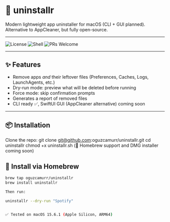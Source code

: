# 🧹 uninstallr

Modern lightweight app uninstaller for macOS (CLI + GUI planned).  
Alternative to AppCleaner, but fully open-source.

---

![License](https://img.shields.io/badge/License-MIT-green.svg) 
![Shell](https://img.shields.io/badge/made%20with-Shell-blue)
![PRs Welcome](https://img.shields.io/badge/PRs-welcome-brightgreen.svg)

---

## ✨ Features
- Remove apps *and* their leftover files (Preferences, Caches, Logs, LaunchAgents, etc.)
- Dry-run mode: preview what will be deleted before running
- Force mode: skip confirmation prompts
- Generates a report of removed files
- CLI ready ✅, SwiftUI GUI (AppCleaner alternative) coming soon

---

## 📦 Installation

Clone the repo:
git clone git@github.com:oguzcamurr/uninstallr.git
cd uninstallr
chmod +x uninstallr.sh
(📌 Homebrew support and DMG installer coming soon)

## 🍺 Install via Homebrew

```bash
brew tap oguzcamurr/uninstallr
brew install uninstallr

Then run:

uninstallr --dry-run "Spotify"


✅ Tested on macOS 15.6.1 (Apple Silicon, ARM64)
